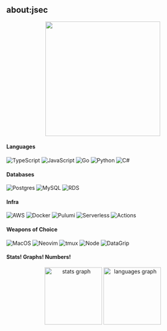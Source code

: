 ## about:jsec

<div align="center">
	<img src="https://i.imgur.com/LVKKjhu.png" width="300" height="300" />
</div>

#### Languages
![TypeScript](https://img.shields.io/badge/TypeScript-3178C6.svg?style=for-the-badge&logo=TypeScript&logoColor=white) ![JavaScript](https://img.shields.io/badge/JavaScript-F7DF1E.svg?style=for-the-badge&logo=JavaScript&logoColor=black) ![Go](https://img.shields.io/badge/Go-00ADD8.svg?style=for-the-badge&logo=Go&logoColor=white) ![Python](https://img.shields.io/badge/Python-3776AB.svg?style=for-the-badge&logo=Python&logoColor=white) ![C#](https://img.shields.io/badge/.NET-512BD4.svg?style=for-the-badge&logo=dotnet&logoColor=white)

#### Databases
![Postgres](https://img.shields.io/badge/PostgreSQL-4169E1.svg?style=for-the-badge&logo=PostgreSQL&logoColor=white) ![MySQL](https://img.shields.io/badge/MySQL-4479A1.svg?style=for-the-badge&logo=MySQL&logoColor=white) ![RDS](https://img.shields.io/badge/Amazon%20RDS-527FFF.svg?style=for-the-badge&logo=Amazon-RDS&logoColor=white)

#### Infra
![AWS](https://img.shields.io/badge/Amazon%20Web%20Services-232F3E.svg?style=for-the-badge&logo=Amazon-Web-Services&logoColor=white) ![Docker](https://img.shields.io/badge/Docker-2496ED.svg?style=for-the-badge&logo=Docker&logoColor=white) ![Pulumi](https://img.shields.io/badge/Pulumi-8A3391.svg?style=for-the-badge&logo=Pulumi&logoColor=white) ![Serverless](https://img.shields.io/badge/Serverless-FD5750.svg?style=for-the-badge&logo=Serverless&logoColor=white) ![Actions](https://img.shields.io/badge/GitHub%20Actions-2088FF.svg?style=for-the-badge&logo=GitHub-Actions&logoColor=white)

#### Weapons of Choice
![MacOS](https://img.shields.io/badge/macOS-000000.svg?style=for-the-badge&logo=macOS&logoColor=white) ![Neovim](https://img.shields.io/badge/Neovim-57A143.svg?style=for-the-badge&logo=Neovim&logoColor=white) ![tmux](https://img.shields.io/badge/tmux-1BB91F.svg?style=for-the-badge&logo=tmux&logoColor=white) ![Node](https://img.shields.io/badge/Node.js-5FA04E.svg?style=for-the-badge&logo=nodedotjs&logoColor=white) ![DataGrip](https://img.shields.io/badge/DataGrip-000000.svg?style=for-the-badge&logo=DataGrip&logoColor=white)

#### Stats! Graphs! Numbers!
<div align="center">
  <img src="https://github-readme-stats.vercel.app/api?username=jsec&hide_title=false&hide_rank=true&show_icons=true&include_all_commits=true&count_private=true&disable_animations=true&theme=dracula&locale=en&hide_border=false&order=1" height="150" alt="stats graph"  />
  <img src="https://github-readme-stats.vercel.app/api/top-langs?username=jsec&locale=en&hide_title=false&layout=compact&card_width=320&langs_count=6&theme=dracula&hide_border=false&order=2" height="150" alt="languages graph"  />
</div>
